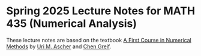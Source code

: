 # Spring 2025 Lecture Notes for MATH 435 (Numerical Analysis)

These lecture notes are based on the textbook [A First Course in Numerical Methods](https://archive.siam.org/books/cs07/) by [Uri M. Ascher](https://www.cs.ubc.ca/~ascher/) and [Chen Greif](https://www.cs.ubc.ca/~greif/).
